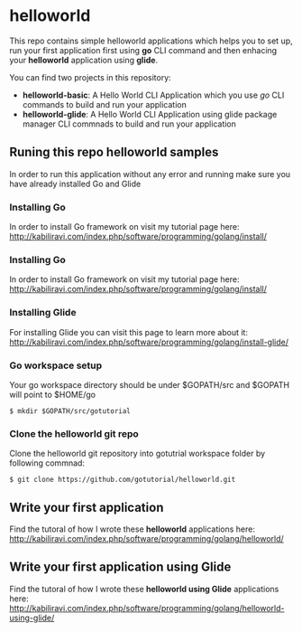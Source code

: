 # helloworld

This repo contains simple helloworld applications which helps you to set up, run your first application first using **go** CLI command and then enhacing your **helloworld** application using **glide**.

You can find two projects in this repository:

- **helloworld-basic**: A Hello World CLI Application which you use *go* CLI commands to build and run your application
- **helloworld-glide**: A Hello World CLI Application using glide package manager CLI commnads to build and run your application


## Runing this repo helloworld samples
In order to run this application without any error and running make sure you have already installed Go and Glide

### Installing Go
In order to install Go framework on visit my tutorial page here:
http://kabiliravi.com/index.php/software/programming/golang/install/

### Installing Go
In order to install Go framework on visit my tutorial page here:
http://kabiliravi.com/index.php/software/programming/golang/install/

### Installing Glide
For installing Glide you can visit this page to learn more about it:
http://kabiliravi.com/index.php/software/programming/golang/install-glide/

### Go workspace setup
Your go workspace directory should be under $GOPATH/src and $GOPATH will point to $HOME/go
```
$ mkdir $GOPATH/src/gotutorial
```
### Clone the helloworld git repo
Clone the helloworld git repository into gotutrial workspace folder by following commnad:
```
$ git clone https://github.com/gotutorial/helloworld.git
```

## Write your first application
Find the tutoral of how I wrote these **helloworld** applications here:
http://kabiliravi.com/index.php/software/programming/golang/helloworld/

## Write your first application using Glide
Find the tutoral of how I wrote these **helloworld using Glide** applications here:
http://kabiliravi.com/index.php/software/programming/golang/helloworld-using-glide/
